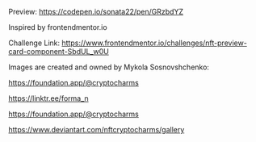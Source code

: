Preview: https://codepen.io/sonata22/pen/GRzbdYZ

Inspired by frontendmentor.io

Challenge Link: https://www.frontendmentor.io/challenges/nft-preview-card-component-SbdUL_w0U

Images are created and owned by Mykola Sosnovshchenko:

https://foundation.app/@cryptocharms

https://linktr.ee/forma_n

https://foundation.app/@cryptocharms

https://www.deviantart.com/nftcryptocharms/gallery